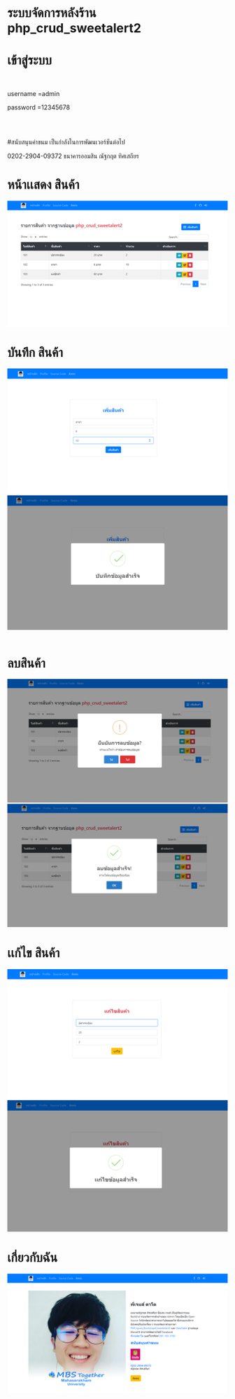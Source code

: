# ระบบจัดการหลังร้าน php_crud_sweetalert2

<h1>เข้าสู่ระบบ</h1> <br/>
<p>username =admin</p> 
<p>password =12345678</p><br/>
<br/>

#สนับสนุนค่าขนม เป็นกำลังในการพัฒนเวอร์ชันต่อไป

0202-2904-09372 ธนาคารออมสิน ณัฐกฤต ทิศเสถียร

<h1>หน้าเเสดง สินค้า</h1>
<img src="reviews/ProductsList.png" />
<br/>
<h1>บันทึก สินค้า</h1>
<img src="reviews/insertProduct.png" />
<br/>
<img src="reviews/insertSuccess.png" /> 
<br/>
<br/>
<h1>ลบสินค้า</h1>
<img src="reviews/DeleteProduct.png" />
<br/>
<img src="reviews/DeleteSuccess.png" />
<br/>
<h1>เเก้ไข สินค้า</h1>
<img src="reviews/UpdateData.png" />
<br/>
<img src="reviews/UpdateSuccess.png" />
<br/>
<h1>เกี่ยวกับฉัน</h1>
<img src="reviews/Contract.png" />
